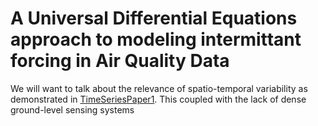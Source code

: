 # A Universal Differential Equations approach to modeling intermittant forcing in Air Quality Data 

We will want to talk about the relevance of spatio-temporal variability as demonstrated in [TimeSeriesPaper1](../TimeSeriesPaper1/readme.md). This coupled with the lack of dense ground-level sensing systems 


